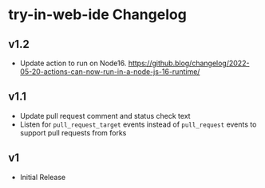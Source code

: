 # try-in-web-ide Changelog

## v1.2
- Update action to run on Node16. https://github.blog/changelog/2022-05-20-actions-can-now-run-in-a-node-js-16-runtime/

## v1.1
- Update pull request comment and status check text
- Listen for `pull_request_target` events instead of `pull_request` events to support pull requests from forks

## v1
- Initial Release
